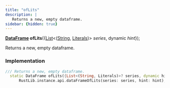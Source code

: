 ```yaml
---
title: "ofLits"
description: |
   Returns a new, empty dataframe.
sidebar: {hidden: true}
---
```

<span class="dart-code"><strong>[DataFrame] ofLits</strong>({<span class="nobr">[List]\<([String], [Literals])> <i>series</i></span>, <span class="nobr">dynamic <i>hint</i></span>});</span>

 Returns a new, empty dataframe.
### Implementation
```dart
/// Returns a new, empty dataframe.
  static DataFrame ofLits({List<(String, Literals)>? series, dynamic hint}) =>
      RustLib.instance.api.dataFrameOfLits(series: series, hint: hint);
```

[DataFrame]: /reference/classes/dataframe/
[String]: https://api.flutter.dev/flutter/dart-core/String-class.html
[Literals]: /reference/classes/literals/
[List]: https://api.flutter.dev/flutter/dart-core/List-class.html